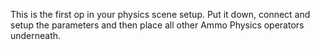 This is the first op in your physics scene setup. Put it down, connect and setup the parameters and then place all other Ammo Physics operators underneath.
